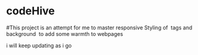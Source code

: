 # codeHive
#This project is an attempt for me to master responsive Styling  of <img> tags and background <img> to add some warmth to webpages

i will keep updating as i go
